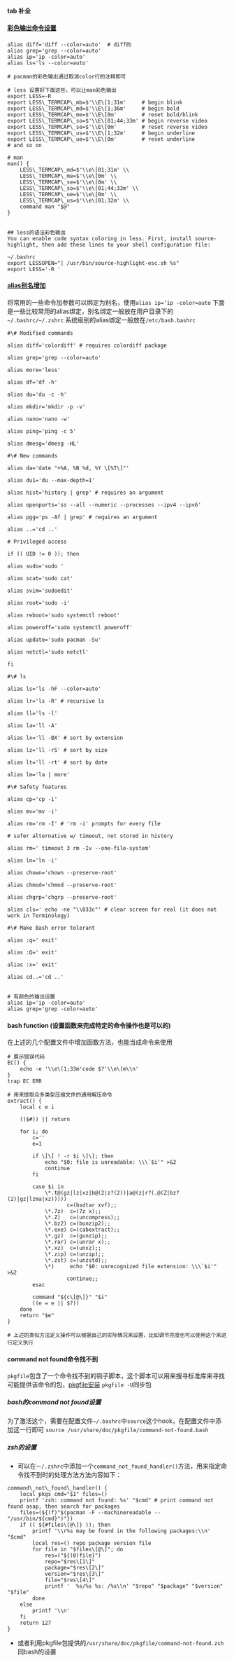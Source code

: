 #### tab 补全


#### [彩色输出命令设置](https://wiki.archlinux.org/index.php/Color_output_in_console)
```
alias diff='diff --color=auto'  # diff的
alias grep='grep --color=auto'
alias ip='ip -color=auto'
alias ls='ls --color=auto'

# pacman的彩色输出通过取消color行的注释即可

# less 设置好下面这些，可以让man彩色输出
export LESS=-R
export LESS\_TERMCAP\_mb=$'\\E\[1;31m'     # begin blink
export LESS\_TERMCAP\_md=$'\\E\[1;36m'     # begin bold
export LESS\_TERMCAP\_me=$'\\E\[0m'        # reset bold/blink
export LESS\_TERMCAP\_so=$'\\E\[01;44;33m' # begin reverse video
export LESS\_TERMCAP\_se=$'\\E\[0m'        # reset reverse video
export LESS\_TERMCAP\_us=$'\\E\[1;32m'     # begin underline
export LESS\_TERMCAP\_ue=$'\\E\[0m'        # reset underline
# and so on

# man
man() {
    LESS\_TERMCAP\_md=$'\\e\[01;31m' \\
    LESS\_TERMCAP\_me=$'\\e\[0m' \\
    LESS\_TERMCAP\_se=$'\\e\[0m' \\
    LESS\_TERMCAP\_so=$'\\e\[01;44;33m' \\
    LESS\_TERMCAP\_ue=$'\\e\[0m' \\
    LESS\_TERMCAP\_us=$'\\e\[01;32m' \\
    command man "$@"
}


## less的语法彩色输出
You can enable code syntax coloring in less. First, install source-highlight, then add these lines to your shell configuration file:

~/.bashrc
export LESSOPEN="| /usr/bin/source-highlight-esc.sh %s"
export LESS='-R '

```


#### [alias别名增加](https://wiki.archlinux.org/index.php/Bash#Aliases)
将常用的一些命令加参数可以绑定为别名，使用`alias ip=‘ip -color=auto`
下面是一些比较常用的alias绑定，别名绑定一般放在用户目录下的`~/.bashrc/~/.zshrc`
系统级别的alias绑定一般放在`/etc/bash.bashrc`
```
#\# Modified commands

alias diff='colordiff' # requires colordiff package

alias grep='grep --color=auto'

alias more='less'

alias df='df -h'

alias du='du -c -h'

alias mkdir='mkdir -p -v'

alias nano='nano -w'

alias ping='ping -c 5'

alias dmesg='dmesg -HL'

#\# New commands

alias da='date "+%A, %B %d, %Y \[%T\]"'

alias du1='du --max-depth=1'

alias hist='history | grep' # requires an argument

alias openports='ss --all --numeric --processes --ipv4 --ipv6'

alias pgg='ps -Af | grep' # requires an argument

alias ..='cd ..'

# Privileged access

if (( UID != 0 )); then

alias sudo='sudo '

alias scat='sudo cat'

alias svim='sudoedit'

alias root='sudo -i'

alias reboot='sudo systemctl reboot'

alias poweroff='sudo systemctl poweroff'

alias update='sudo pacman -Su'

alias netctl='sudo netctl'

fi

#\# ls

alias ls='ls -hF --color=auto'

alias lr='ls -R' # recursive ls

alias ll='ls -l'

alias la='ll -A'

alias lx='ll -BX' # sort by extension

alias lz='ll -rS' # sort by size

alias lt='ll -rt' # sort by date

alias lm='la | more'

#\# Safety features

alias cp='cp -i'

alias mv='mv -i'

alias rm='rm -I' # 'rm -i' prompts for every file

# safer alternative w/ timeout, not stored in history

alias rm=' timeout 3 rm -Iv --one-file-system'

alias ln='ln -i'

alias chown='chown --preserve-root'

alias chmod='chmod --preserve-root'

alias chgrp='chgrp --preserve-root'

alias cls=' echo -ne "\\033c"' # clear screen for real (it does not work in Terminology)

#\# Make Bash error tolerant

alias :q=' exit'

alias :Q=' exit'

alias :x=' exit'

alias cd..='cd ..'


# 有颜色的输出设置
alias ip='ip -color=auto'
alias grep='grep -color=auto'

```



#### bash function (设置函数来完成特定的命令操作也是可以的)
在上述的几个配置文件中增加函数方法，也能当成命令来使用
```
# 展示错误代码
EC() {
	echo -e '\\e\[1;33m'code $?'\\e\[m\\n'
}
trap EC ERR

# 用来提取众多类型压缩文件的通用解压命令
extract() {
    local c e i

    (($#)) || return

    for i; do
        c=''
        e=1

        if \[\[ ! -r $i \]\]; then
            echo "$0: file is unreadable: \\\`$i'" >&2
            continue
        fi

        case $i in
            \*.t@(gz|lz|xz|b@(2|z?(2))|a@(z|r?(.@(Z|bz?(2)|gz|lzma|xz)))))
                   c=(bsdtar xvf);;
            \*.7z)  c=(7z x);;
            \*.Z)   c=(uncompress);;
            \*.bz2) c=(bunzip2);;
            \*.exe) c=(cabextract);;
            \*.gz)  c=(gunzip);;
            \*.rar) c=(unrar x);;
            \*.xz)  c=(unxz);;
            \*.zip) c=(unzip);;
            \*.zst) c=(unzstd);;
            \*)     echo "$0: unrecognized file extension: \\\`$i'" >&2
                   continue;;
        esac

        command "${c\[@\]}" "$i"
        ((e = e || $?))
    done
    return "$e"
}

# 上述的类似方法定义操作可以根据自己的实际情况来设置，比如调节亮度也可以使用这个来进行定义执行
```


#### command not found命令找不到
`pkgfile`包含了一个命令找不到的钩子脚本，这个脚本可以用来搜寻标准库来寻找可能提供该命令的包，[pkgfile安装](https://wiki.archlinux.org/index.php/Pkgfile#Installation)
`pkgfile -U`同步包


##### bash的command not found设置
为了激活这个，需要在配置文件`~/.bashrc`中`source`这个hook，在配置文件中添加这一行即可
`source /usr/share/doc/pkgfile/command-not-found.bash`

##### zsh的设置
- 可以在`～/.zshrc`中添加一个`command_not_found_handler()`方法，用来指定命令找不到时的处理方法方法内容如下：
```
command\_not\_found\_handler() {
	local pkgs cmd="$1" files=()
	printf 'zsh: command not found: %s' "$cmd" # print command not found asap, then search for packages
	files=(${(f)"$(pacman -F --machinereadable -- "/usr/bin/${cmd}")"})
	if (( ${#files\[@\]} )); then
		printf '\\r%s may be found in the following packages:\\n' "$cmd"
		local res=() repo package version file
		for file in "$files\[@\]"; do
			res=("${(0)file}")
			repo="$res\[1\]"
			package="$res\[2\]"
			version="$res\[3\]"
			file="$res\[4\]"
			printf '  %s/%s %s: /%s\\n' "$repo" "$package" "$version" "$file"
		done
	else
		printf '\\n'
	fi
	return 127
}
```

- 或者利用pkgfile包提供的`/usr/share/doc/pkgfile/command-not-found.zsh`同bash的设置
